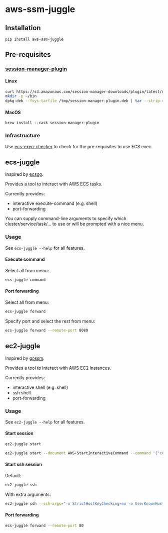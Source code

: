 # aws-ssm-juggle

## Installation

```
pip install aws-ssm-juggle
```

## Pre-requisites

### [session-manager-plugin](https://docs.aws.amazon.com/systems-manager/latest/userguide/session-manager-working-with-install-plugin.html)

#### Linux

```bash
curl https://s3.amazonaws.com/session-manager-downloads/plugin/latest/ubuntu_64bit/session-manager-plugin.deb -o "/tmp/session-manager-plugin.deb"
mkdir -p ~/bin
dpkg-deb --fsys-tarfile /tmp/session-manager-plugin.deb | tar --strip-components=4 -C ~/bin/ -xvf - usr/local/sessionmanagerplugin/bin/session-manager-plugin
```

#### MacOS

`brew install --cask session-manager-plugin`

### Infrastructure

Use [ecs-exec-checker](https://github.com/aws-containers/amazon-ecs-exec-checker) to check for the pre-requisites to use ECS exec.

## ecs-juggle

Inspired by [ecsgo](https://github.com/tedsmitt/ecsgo).

Provides a tool to interact with AWS ECS tasks.

Currently provides:

* interactive execute-command (e.g. shell)
* port-forwarding

You can supply command-line arguments to specify which cluster/service/task/... to use or will be prompted with a nice menu.


### Usage

See `ecs-juggle --help` for all features.

#### Execute command

Select all from menu:

```bash
ecs-juggle command
```

#### Port forwarding

Select all from menu:

```bash
ecs-juggle forward
```

Specify port and select the rest from menu:

```bash
ecs-juggle forward --remote-port 8080
```

## ec2-juggle

Inspired by [gossm](https://github.com/gjbae1212/gossm/).

Provides a tool to interact with AWS EC2 instances.

Currently provides:

* interactive shell (e.g. shell)
* ssh shell
* port-forwarding

### Usage

See `ec2-juggle --help` for all features.

#### Start session

```bash
ec2-juggle start
```

```bash
ec2-juggle start --document AWS-StartInteractiveCommand --command '{"command": ["sudo -i"]}'
```


#### Start ssh session

Default:

```bash
ec2-juggle ssh
```

With extra arguments:

```bash
ec2-juggle ssh --ssh-args="-o StrictHostKeyChecking=no -o UserKnownHostsFile=/dev/null -l ubuntu"
```

#### Port forwarding

```bash
ecs-juggle forward --remote-port 80
```
